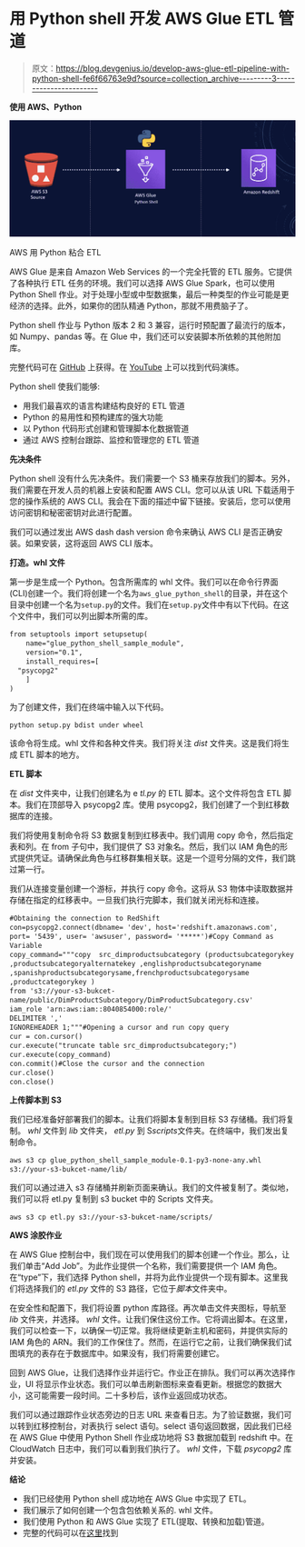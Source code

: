 # 用 Python shell 开发 AWS Glue ETL 管道

> 原文：<https://blog.devgenius.io/develop-aws-glue-etl-pipeline-with-python-shell-fe6f66763e9d?source=collection_archive---------3----------------------->

**使用 AWS、Python**

![](img/62ccee5f5cef4c93b964f3fa3ec30767.png)

AWS 用 Python 粘合 ETL

AWS Glue 是来自 Amazon Web Services 的一个完全托管的 ETL 服务。它提供了各种执行 ETL 任务的环境。我们可以选择 AWS Glue Spark，也可以使用 Python Shell 作业。对于处理小型或中型数据集，最后一种类型的作业可能是更经济的选择。此外，如果你的团队精通 Python，那就不用费脑子了。

Python shell 作业与 Python 版本 2 和 3 兼容，运行时预配置了最流行的版本，如 Numpy、pandas 等。在 Glue 中，我们还可以安装脚本所依赖的其他附加库。

完整代码可在 [GitHub](https://github.com/hnawaz007/pythondataanalysis/tree/main/AWS%20Glue%20ETL%20Python%20Shell) 上获得。在 [YouTube](https://www.youtube.com/watch?v=nAWUGfjAIaA) 上可以找到代码演练。

Python shell 使我们能够:

*   用我们最喜欢的语言构建结构良好的 ETL 管道
*   Python 的易用性和预构建库的强大功能
*   以 Python 代码形式创建和管理脚本化数据管道
*   通过 AWS 控制台跟踪、监控和管理您的 ETL 管道

**先决条件**

Python shell 没有什么先决条件。我们需要一个 S3 桶来存放我们的脚本。另外，我们需要在开发人员的机器上安装和配置 AWS CLI。您可以从该 URL 下载适用于您的操作系统的 AWS CLI。我会在下面的描述中留下链接。安装后，您可以使用访问密钥和秘密密钥对此进行配置。

我们可以通过发出 AWS dash dash version 命令来确认 AWS CLI 是否正确安装。如果安装，这将返回 AWS CLI 版本。

**打造。whl 文件**

第一步是生成一个 Python。包含所需库的 whl 文件。我们可以在命令行界面(CLI)创建一个。我们将创建一个名为`aws_glue_python_shell`的目录，并在这个目录中创建一个名为`setup.py`的文件。我们在`setup.py`文件中有以下代码。在这个文件中，我们可以列出脚本所需的库。

```
from setuptools import setupsetup(
    name="glue_python_shell_sample_module",
    version="0.1",
    install_requires=[
  "psycopg2"
    ]
)
```

为了创建文件，我们在终端中输入以下代码。

```
python setup.py bdist under wheel
```

该命令将生成。whl 文件和各种文件夹。我们将关注 *dist* 文件夹。这是我们将生成 ETL 脚本的地方。

**ETL 脚本**

在 *dist* 文件夹中，让我们创建名为 e *tl.py* 的 ETL 脚本。这个文件将包含 ETL 脚本。我们在顶部导入 psycopg2 库。使用 psycopg2，我们创建了一个到红移数据库的连接。

我们将使用复制命令将 S3 数据复制到红移表中。我们调用 copy 命令，然后指定表和列。在 from 子句中，我们提供了 S3 对象名。然后，我们以 IAM 角色的形式提供凭证。请确保此角色与红移群集相关联。这是一个逗号分隔的文件，我们跳过第一行。

我们从连接变量创建一个游标，并执行 copy 命令。这将从 S3 物体中读取数据并存储在指定的红移表中。一旦我们执行完脚本，我们就关闭光标和连接。

```
#Obtaining the connection to RedShift
con=psycopg2.connect(dbname= 'dev', host='redshift.amazonaws.com', port= '5439', user= 'awsuser', password= '*****')#Copy Command as Variable
copy_command="""copy  src_dimproductsubcategory (productsubcategorykey ,productsubcategoryalternatekey ,englishproductsubcategoryname ,spanishproductsubcategorysame,frenchproductsubcategorysame ,productcategorykey )
from 's3://your-s3-bukcet-name/public/DimProductSubcategory/DimProductSubcategory.csv' 
iam_role 'arn:aws:iam::8040854000:role/'
DELIMITER ','
IGNOREHEADER 1;"""#Opening a cursor and run copy query
cur = con.cursor()
cur.execute("truncate table src_dimproductsubcategory;")
cur.execute(copy_command)
con.commit()#Close the cursor and the connection
cur.close()
con.close()
```

**上传脚本到 S3**

我们已经准备好部署我们的脚本。让我们将脚本复制到目标 S3 存储桶。我们将复制。 *whl* 文件到 *lib* 文件夹， *etl.py* 到 S*scripts*文件夹。在终端中，我们发出复制命令。

```
aws s3 cp glue_python_shell_sample_module-0.1-py3-none-any.whl s3://your-s3-bukcet-name/lib/
```

我们可以通过进入 s3 存储桶并刷新页面来确认。我们的文件被复制了。类似地，我们可以将 etl.py 复制到 s3 bucket 中的 Scripts 文件夹。

```
aws s3 cp etl.py s3://your-s3-bukcet-name/scripts/
```

**AWS 涂胶作业**

在 AWS Glue 控制台中，我们现在可以使用我们的脚本创建一个作业。那么，让我们单击“Add Job”。为此作业提供一个名称，我们需要提供一个 IAM 角色。在“type”下，我们选择 Python shell，并将为此作业提供一个现有脚本。这里我们将选择我们的 *etl.py* 文件的 S3 路径，它位于*脚本*文件夹中。

在安全性和配置下，我们将设置 python 库路径。再次单击文件夹图标，导航至 *lib* 文件夹，并选择。 *whl* 文件。让我们保住这份工作。它将调出脚本。在这里，我们可以检查一下，以确保一切正常。我将继续更新主机和密码，并提供实际的 IAM 角色的 ARN。我们的工作保住了。然而，在运行它之前，让我们确保我们试图填充的表存在于数据库中。如果没有，我们将需要创建它。

回到 AWS Glue，让我们选择作业并运行它。作业正在排队。我们可以再次选择作业，UI 将显示作业状态。我们可以单击刷新图标来查看更新。根据您的数据大小，这可能需要一段时间。二十多秒后，该作业返回成功状态。

我们可以通过跟踪作业状态旁边的日志 URL 来查看日志。为了验证数据，我们可以转到红移控制台，对表执行 select 语句。select 语句返回数据，因此我们已经在 AWS Glue 中使用 Python Shell 作业成功地将 S3 数据加载到 redshift 中。在 CloudWatch 日志中，我们可以看到我们执行了。 *whl* 文件，下载 *psycopg2* 库并安装。

**结论**

*   我们已经使用 Python shell 成功地在 AWS Glue 中实现了 ETL。
*   我们展示了如何创建一个包含包依赖关系的. whl 文件。
*   我们使用 Python 和 AWS Glue 实现了 ETL(提取、转换和加载)管道。
*   完整的代码可以在[这里](https://github.com/hnawaz007/pythondataanalysis/tree/main/AWS%20Glue%20ETL%20Python%20Shell)找到